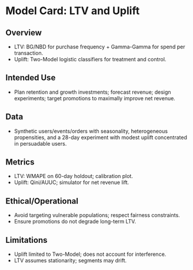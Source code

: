 # Model Card: LTV and Uplift

## Overview
- LTV: BG/NBD for purchase frequency + Gamma-Gamma for spend per transaction.
- Uplift: Two-Model logistic classifiers for treatment and control.

## Intended Use
- Plan retention and growth investments; forecast revenue; design experiments; target promotions to maximally improve net revenue.

## Data
- Synthetic users/events/orders with seasonality, heterogeneous propensities, and a 28-day experiment with modest uplift concentrated in persuadable users.

## Metrics
- LTV: WMAPE on 60-day holdout; calibration plot.
- Uplift: Qini/AUUC; simulator for net revenue lift.

## Ethical/Operational
- Avoid targeting vulnerable populations; respect fairness constraints.
- Ensure promotions do not degrade long-term LTV.

## Limitations
- Uplift limited to Two-Model; does not account for interference.
- LTV assumes stationarity; segments may drift.
